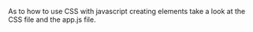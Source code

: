 As to how to use CSS with javascript creating elements take a look at the CSS file and the app.js file.
